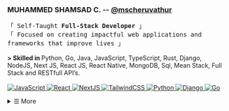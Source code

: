 
<h3 align="left">
        <h3>MUHAMMED SHAMSAD C. --
                <b><a target="_blank" href="https://github.com/mscheruvathur">@mscheruvathur</a></b>
        </h3>
</h3>

<p align="left">
        <!-- Intro -->
        <samp>
                「 Self-Taught <b>Full-Stack Developer</b> 」
                <br>
                「 Focused on creating impactful web applications and frameworks that improve lives</b> 」
                <br>
                <br>
        </samp>
        <b>&gt; Skilled in </b> Python, Go, Java, JavaScript, TypeScript, Rust,  Django, NodeJS, Next JS, React JS, React Native, MongoDB, Sql, Mean Stack, Full Stack and RESTfull API’s.
                <br>
                <br>
        <!-- Technologies -->
        <!-- JavaScript -->
        <a href="https://github.com/mscheruvathur?tab=repositories" target="_blank"><img alt="JavaScript"
                        src="https://img.shields.io/badge/-JavaScript-F7DF1E?style=flat-square&logo=JavaScript&logoColor=black">
        </a>
        <!-- React -->
        <a href="https://github.com/mscheruvathur?tab=repositories" target="_blank"><img alt="React"
                        src="https://img.shields.io/badge/-React-02cdf1?style=flat-square&logo=React&logoColor=white">
        </a>
        <!-- NextJS -->
        <a href="https://github.com/mscheruvathur?tab=repositories" target="_blank"><img alt="NextJS"
                        src="https://img.shields.io/badge/-NextJS-white?style=flat-square&logo=Next.js&logoColor=black">
        </a>
        <!-- TailwindCSS -->
        <a href="https://github.com/mscheruvathur?tab=repositories" target="_blank"><img alt="TailwindCSS"
                        src="https://img.shields.io/badge/-TailwindCSS-10172a?style=flat-square&logo=Tailwindcss&logoColor=37bcf8">
        </a>
        <a href="https://github.com/mscheruvathur?tab=repositories" target="_blank"><img alt="Python"
                        src="https://img.shields.io/badge/-Python-0000FF?style=flat-square&logo=Python&logoColor=white">
        </a>
        <a href="https://github.com/mscheruvathur?tab=repositories" target="_blank"><img alt="Django"
                        src="https://img.shields.io/badge/-Django-092e20?style=flat-square&logo=Django&logoColor=white">
        </a>
        <a href="https://github.com/mscheruvathur?tab=repositories" target="_blank"><img alt="Go"
                        src="https://img.shields.io/badge/-Go-29beb0?style=flat-square&logo=Go&logoColor=white">
        </a>
</p>

<details align="left">
    <summary>&#9776; More</summary>
    <p align="left"
    <br>

[![My Skills](https://skillicons.dev/icons?i=aws,bash,docker,figma,kubernetes,linux,mongodb,mysql,nginx,ps,postgres,powershell,redis,sqlite,vscode&perline=15)]()
    <br>
        <!-- Social Links -->
        <p>Find me on</p>
        <!-- Mail -->
        <a href="mailto:connect.mscheruvathur@gmail.com" target="_blank"><img alt="Mail"
                src="https://img.shields.io/badge/-Mail-EA4335?style=flat-square&logo=Gmail&logoColor=white">
        </a>
        <!-- Twitter -->
        <a href="https://twitter.com/msam_c" target="_blank"><img alt="Twitter"
                src="https://img.shields.io/badge/-Twitter-1c9bef?style=flat-square&logo=Twitter&logoColor=white">
        </a>
        <!-- Linkedin -->
        <a href="https://www.linkedin.com/in/mscheruvathur/" target="_blank"><img alt="Linkedin"
                src="https://img.shields.io/badge/-Linkedin-0A66C2?style=flat-square&logo=Linkedin&logoColor=white">
        </a>
        <!-- Youtube -->
        <a href="" target="_blank"><img alt="Youtube"
                src="https://img.shields.io/badge/-Youtube-FF0000?style=flat-square&logo=Youtube&logoColor=white">
        </a>
    </p>
</details>
<br>

<!-- [![My Skills](https://skillicons.dev/icons?i=aws,gcp,azure,react,vue,flutter,bash,bootstrap,c,cpp,css,django,docker,eclipse,electron,express,fastapi,figma,firebase,flask,git,github,gitlab,go,graphql,html,java,js,jest,jquery,kubernetes,linux,mongodb,mysql,nestjs,nextjs,nginx,nodejs,ps,postgres,powershell,prisma,py,pytorch,react,redis,redux,ruby,rust,sqlite,stackoverflow,tailwind,ts,vim,vscode,vue,wordpress&perline=15)]() -->
